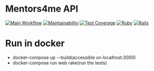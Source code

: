 # Mentors4me API
[![Main Workflow](https://github.com/gimmyxd/mentors4me-api/actions/workflows/ruby.yml/badge.svg)](https://github.com/gimmyxd/mentors4me-api/actions/workflows/ruby.yml) 
[![Maintainability](https://api.codeclimate.com/v1/badges/d1e3fa5ff55dc7ff3098/maintainability)](https://codeclimate.com/github/gimmyxd/mentors4me-api/maintainability) 
[![Test Coverage](https://api.codeclimate.com/v1/badges/d1e3fa5ff55dc7ff3098/test_coverage)](https://codeclimate.com/github/gimmyxd/mentors4me-api/test_coverage)
[![Ruby](https://img.shields.io/badge/-Ruby%202.6.3-red)](https://www.ruby-lang.org/en/news/2019/04/17/ruby-2-6-3-released/)
[![Rails](https://img.shields.io/badge/-Rails%206.0-red)](https://edgeguides.rubyonrails.org/6_0_release_notes.html)


# Run in docker
- docker-compose up --build(accessible on localhost:3000)
- docker-compose run web rake(run the tests)
